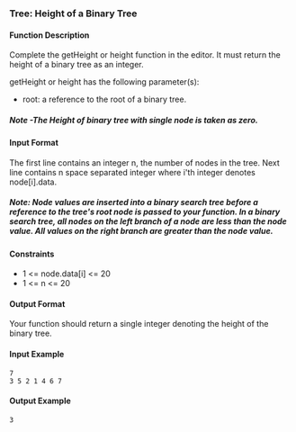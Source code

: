 ### Tree: Height of a Binary Tree

#### Function Description

Complete the getHeight or height function in the editor. It must return the height of a binary tree as an integer.

getHeight or height has the following parameter(s):

- root: a reference to the root of a binary tree.

##### Note -The Height of binary tree with single node is taken as zero.

#### Input Format

The first line contains an integer n, the number of nodes in the tree.
Next line contains n space separated integer where i'th integer denotes node[i].data.

##### Note: Node values are inserted into a binary search tree before a reference to the tree's root node is passed to your function. In a binary search tree, all nodes on the left branch of a node are less than the node value. All values on the right branch are greater than the node value.

#### Constraints
- 1 <= node.data[i] <= 20
- 1 <= n <= 20

#### Output Format

Your function should return a single integer denoting the height of the binary tree.

#### Input Example
```
7
3 5 2 1 4 6 7
```

#### Output Example
```
3
```